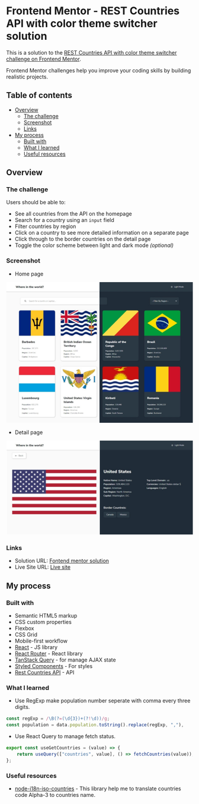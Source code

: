 # Frontend Mentor - REST Countries API with color theme switcher solution

This is a solution to the [REST Countries API with color theme switcher challenge on Frontend Mentor](https://www.frontendmentor.io/challenges/rest-countries-api-with-color-theme-switcher-5cacc469fec04111f7b848ca).

Frontend Mentor challenges help you improve your coding skills by building realistic projects.

## Table of contents

-   [Overview](#overview)
    -   [The challenge](#the-challenge)
    -   [Screenshot](#screenshot)
    -   [Links](#links)
-   [My process](#my-process)
    -   [Built with](#built-with)
    -   [What I learned](#what-i-learned)
    -   [Useful resources](#useful-resources)

## Overview

### The challenge

Users should be able to:

-   See all countries from the API on the homepage
-   Search for a country using an `input` field
-   Filter countries by region
-   Click on a country to see more detailed information on a separate page
-   Click through to the border countries on the detail page
-   Toggle the color scheme between light and dark mode _(optional)_

### Screenshot

-   Home page

![](./public/screenshot/desktop-1.png)

-   Detail page

![](./public/screenshot/desktop-2.png)

### Links

-   Solution URL: [Fontend mentor solution](https://www.frontendmentor.io/solutions/use-react-with-reactquery-and-styledcomponent-VRmBVBtzvM)
-   Live Site URL: [Live site](https://jim-rest-countries-api.netlify.app/)

## My process

### Built with

-   Semantic HTML5 markup
-   CSS custom properties
-   Flexbox
-   CSS Grid
-   Mobile-first workflow
-   [React](https://reactjs.org/) - JS library
-   [React Router](https://reactrouter.com/en/main) - React library
-   [TanStack Query](https://tanstack.com/query/v4/) - for manage AJAX state
-   [Styled Components](https://styled-components.com/) - For styles
-   [Rest Countries API](https://restcountries.com/) - API

### What I learned

-   Use RegExp make population number seperate with comma every three digits.

```js
const regExp = /\B(?=(\d{3})+(?!\d))/g;
const population = data.population.toString().replace(regExp, ","),
```

-   Use React Query to manage fetch status.

```js
export const useGetCountries = (value) => {
    return useQuery(["countries", value], () => fetchCountries(value));
};
```

### Useful resources

-   [node-i18n-iso-countries](https://github.com/michaelwittig/node-i18n-iso-countries) - This library help me to translate countries code Alpha-3 to countries name.
